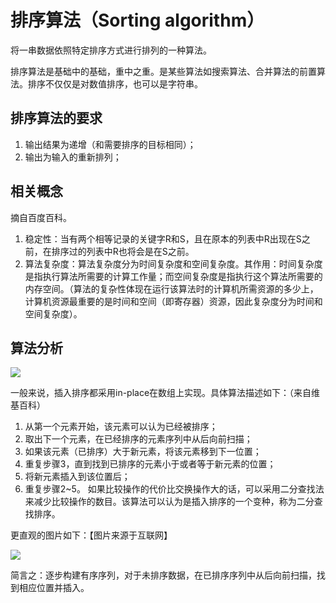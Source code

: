 # 排序算法（Sorting algorithm）

将一串数据依照特定排序方式进行排列的一种算法。

排序算法是基础中的基础，重中之重。是某些算法如搜索算法、合并算法的前置算法。排序不仅仅是对数值排序，也可以是字符串。

## 排序算法的要求

1. 输出结果为递增（和需要排序的目标相同）；
2. 输出为输入的重新排列；

## 相关概念

摘自百度百科。

1. 稳定性：当有两个相等记录的关键字R和S，且在原本的列表中R出现在S之前，在排序过的列表中R也将会是在S之前。
2. 算法复杂度：算法复杂度分为时间复杂度和空间复杂度。其作用：时间复杂度是指执行算法所需要的计算工作量；而空间复杂度是指执行这个算法所需要的内存空间。（算法的复杂性体现在运行该算法时的计算机所需资源的多少上，计算机资源最重要的是时间和空间（即寄存器）资源，因此复杂度分为时间和空间复杂度）。

## 算法分析

![](http://img.blog.csdn.net/20140818135209035?watermark/2/text/aHR0cDovL2Jsb2cuY3Nkbi5uZXQvemhhbmgxMjE4/font/5a6L5L2T/fontsize/400/fill/I0JBQkFCMA==/dissolve/70/gravity/Center)

一般来说，插入排序都采用in-place在数组上实现。具体算法描述如下：（来自维基百科）

1. 从第一个元素开始，该元素可以认为已经被排序；
2. 取出下一个元素，在已经排序的元素序列中从后向前扫描；
3. 如果该元素（已排序）大于新元素，将该元素移到下一位置；
4. 重复步骤3，直到找到已排序的元素小于或者等于新元素的位置；
5. 将新元素插入到该位置后；
6. 重复步骤2~5。
如果比较操作的代价比交换操作大的话，可以采用二分查找法来减少比较操作的数目。该算法可以认为是插入排序的一个变种，称为二分查找排序。

更直观的图片如下：【图片来源于互联网】

![](http://img.blog.csdn.net/20140818135952480?watermark/2/text/aHR0cDovL2Jsb2cuY3Nkbi5uZXQvemhhbmgxMjE4/font/5a6L5L2T/fontsize/400/fill/I0JBQkFCMA==/dissolve/70/gravity/Center)

简言之：逐步构建有序序列，对于未排序数据，在已排序序列中从后向前扫描，找到相应位置并插入。
